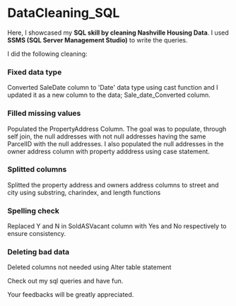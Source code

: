 # DataCleaning_SQL  
Here, I showcased my **SQL skill by cleaning Nashville Housing Data**. I used **SSMS (SQL Server Management Studio)** to write the queries.  

I did the following cleaning:

### Fixed data type
Converted SaleDate column to 'Date' data type using cast function and I updated it as a new column to the data; Sale_date_Converted column.

### Filled missing values 
Populated the PropertyAddress Column. The goal was to populate, through self join, the null addresses with not null addresses having the same ParcelID with the null addresses. I also populated the null addresses in the owner address column with property adddress using case statement.

### Splitted columns
Splitted the property address and owners address columns to street and city using substring, charindex, and length functions

### Spelling check
Replaced Y and N in SoldASVacant column with Yes and No respectively to ensure consistency.

### Deleting bad data
Deleted columns not needed using Alter table statement

Check out my sql queries and have fun.   

Your feedbacks will be greatly appreciated.  
